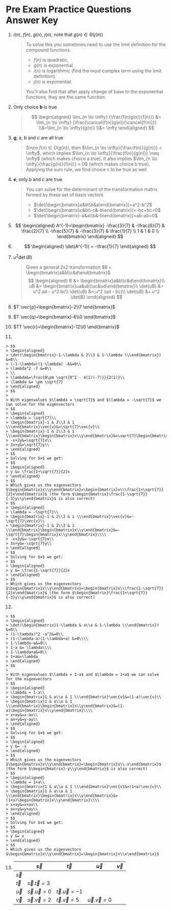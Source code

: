 # Pre Exam Practice Questions Answer Key

1. $i(n)$, $f(n)$, $g(n)$, $j(n)$, note that $g(n) \in \Theta(j(n))$​

   > To solve this you sometimes need to use the limit definition for the compound functions. 
   >
   > - $f(n)$​ is quadratic,
   > - $g(n)$ is exponential
   > - $i(n)$​ is logarithmic (find the most complex term using the limit definition)
   > - $j(n)$ is exponential
   >
   > You'll also find that after apply change of base to the exponential functions, they are the same function.

2. Only choice **b** is true

   > $$
   > \begin{aligned}
   > \lim_{n \to \infty} {\frac{f(n)g(n)}{f(n)}} &= \lim_{n \to \infty} {\frac{\cancel{f(n)}g(n)}{\cancel{f(n)}}}
   > \\&=\lim_{n \to \infty}{g(n)}
   > \\&= \infty
   > \end{aligned}
   > $$

3. **g**; a, b and c are all true

   > Since $f(n) \in O(g(n))$, then $\lim_{n \to \infty}{\frac{f(n)}{g(n)}} < \infty$, which implies $\lim_{n \to \infty}{\frac{f(n)}{g(n)}} \neq \infty$ (which makes choice a true). It also implies $\lim_{n \to \infty}{\frac{g(n)}{f(n)}} > 0$ (which makes choice b true). Applying the sum rule, we find choice c to be true as well

4. **e**; only b and c are true

   > You can solve for the determinant of the transformation matrix formed by these set of basis vectors
   >
   > - $\det(\begin{bmatrix}a&b\\b&a\end{bmatrix})=a^2-b^2$
   > - $\det(\begin{bmatrix}c&b\\-c&-b\end{bmatrix})=-bc+bc=0$
   > - $\det(\begin{bmatrix}-a&a\\b&-b\end{bmatrix})=ab-ab=0$

5. $$
   \begin{aligned}
   A^{-1}=\begin{bmatrix}
   -\frac{3}{7} & -\frac{6}{7} & \frac{2}{7} \\
    -\frac{5}{7} & -\frac{3}{7} & \frac{1}{7} \\
    1 & 1 & 0 \\
    \end{bmatrix}
   \end{aligned}
   $$

6. $$
   \begin{aligned}
   \det(A^{-1}) = -\frac{1}{7}
   \end{aligned}
   $$

7. $u^2 \det(B)$​

   > Given a general 2x2 transformation $B = \begin{bmatrix}a&b\\c&d\end{bmatrix}$
   > $$
   > \begin{aligned}
   > B &= \begin{bmatrix}a&b\\c&d\end{bmatrix}\\
   > uB &= \begin{bmatrix}ua&ub\\uc&ud\end{bmatrix}\\
   > \det(uB) &= u^2 ad - u^2 bc\\
   > \det(uB) &= u^2 (ad - bc)\\
   > \det(uB) &= u^2 \det(B)
   > \end{aligned}
   > $$

8. $T \vec{p}=\begin{bmatrix}-2\\7 \end{bmatrix}$​
9. $T \vec{q}=\begin{bmatrix}-6\\0 \end{bmatrix}$
10. $TT \vec{r}=\begin{bmatrix}-12\\0 \end{bmatrix}$

11. 

    > $$
    > \begin{aligned}
    > \det(\begin{bmatrix}-1-\lambda & 2\\3 & 1-\lambda \\\end{bmatrix}) &=0\\
    > (-1-\lambda)(1-\lambda) -6&=0\\
    > \lambda^2 -7 &=0\\
    > \\
    > \lambda&=\frac{0\pm \sqrt{0^2 - 4(1)(-7)}}{2(1)}\\
    > \lambda &= \pm \sqrt{7}
    > \end{aligned}
    > $$
    >
    > With eigenvalues $\lambda = \sqrt{7}$ and $\lambda = -\sqrt{7}$ we can solve for the eigenvectors
    > $$
    > \begin{aligned}
    > \lambda = \sqrt{7}\\
    > \begin{bmatrix}-1 & 2\\3 & 1 \\\end{bmatrix}\vec{v}&=\sqrt{7}\vec{v}\\
    > \begin{bmatrix}-1 & 2\\3 & 1 \\\end{bmatrix}\begin{bmatrix}x\\y\end{bmatrix}&=\sqrt{7}\begin{bmatrix}x\\y\end{bmatrix}\\\\
    > -x+2y&=\sqrt{7}x\\
    > 3x+y&=\sqrt{7}y\\
    > \end{aligned}
    > $$
    > Solving for $x$ we get:
    > $$
    > \begin{aligned}
    > y &= \frac{1+\sqrt{7}}{2}x
    > \end{aligned}
    > $$
    > Which gives us the eigenvectors $\begin{bmatrix}x\\y\end{bmatrix}=\begin{bmatrix}x\\\frac{1+\sqrt{7}}{2}x\end{bmatrix}$ (the form $\begin{bmatrix}\frac{1-\sqrt{7}}{-3}y\\y\end{bmatrix}$ is also correct)
    > $$
    > \begin{aligned}
    > \lambda = -\sqrt{7}\\
    > \begin{bmatrix}-1 & 2\\3 & 1 \\\end{bmatrix}\vec{v}&=-\sqrt{7}\vec{v}\\
    > \begin{bmatrix}-1 & 2\\3 & 1 \\\end{bmatrix}\begin{bmatrix}x\\y\end{bmatrix}&=-\sqrt{7}\begin{bmatrix}x\\y\end{bmatrix}\\\\
    > -x+2y&=-\sqrt{7}x\\
    > 3x+y&=-\sqrt{7}y\\
    > \end{aligned}
    > $$
    > Solving for $x$ we get:
    > $$
    > \begin{aligned}
    > y &= \frac{1-\sqrt{7}}{2}x
    > \end{aligned}
    > $$
    > Which gives us the eigenvectors $\begin{bmatrix}x\\y\end{bmatrix}=\begin{bmatrix}x\\\frac{1-\sqrt{7}}{2}x\end{bmatrix}$ (the form $\begin{bmatrix}\frac{1+\sqrt{7}}{-3}y\\y\end{bmatrix}$ is also correct)

12. 

    > $$
    > \begin{aligned}
    > \det(\begin{bmatrix}1-\lambda & a\\a & 1-\lambda \\\end{bmatrix}) &=0\\
    > (1-\lambda)^2 -a^2&=0\\
    > (1-\lambda-a)(1-\lambda+a) &=0\\\\
    > 1-\lambda-a&=0\\
    > 1-a &= \lambda\\\\
    > 1-\lambda+a&=0\\
    > 1+a&=\lambda
    > \end{aligned}
    > $$
    >
    > With eigenvalues $\lambda = 1-a$ and $\lambda = 1+a$ we can solve for the eigenvectors
    > $$
    > \begin{aligned}
    > \lambda = 1-a\\
    > \begin{bmatrix}1 & a\\a & 1 \\\end{bmatrix}\vec{v}&=(1-a)\vec{v}\\
    > \begin{bmatrix}1 & a\\a & 1 \\\end{bmatrix}\begin{bmatrix}x\\y\end{bmatrix}&=(1-a)\begin{bmatrix}x\\y\end{bmatrix}\\\\
    > x+ay&=x-ax\\
    > ax+y&=y-ay\\
    > \end{aligned}
    > $$
    > Solving for $x$ we get:
    > $$
    > \begin{aligned}
    > y &= -x
    > \end{aligned}
    > $$
    > Which gives us the eigenvectors $\begin{bmatrix}x\\y\end{bmatrix}=\begin{bmatrix}x\\-x\end{bmatrix}$ (the form $\begin{bmatrix}-y\\y\end{bmatrix}$ is also correct)
    > $$
    > \begin{aligned}
    > \lambda = 1+a\\
    > \begin{bmatrix}1 & a\\a & 1 \\\end{bmatrix}\vec{v}&=(1+a)\vec{v}\\
    > \begin{bmatrix}1 & a\\a & 1 \\\end{bmatrix}\begin{bmatrix}x\\y\end{bmatrix}&=(1+a)\begin{bmatrix}x\\y\end{bmatrix}\\\\
    > x+ay&=x+ax\\
    > ax+y&=y+ay\\
    > \end{aligned}
    > $$
    > Solving for $x$ we get:
    > $$
    > \begin{aligned}
    > y &= x
    > \end{aligned}
    > $$
    > Which gives us the eigenvectors $\begin{bmatrix}x\\y\end{bmatrix}=\begin{bmatrix}x\\x\end{bmatrix}$

13. |           | $\vec{s}$           | $\vec{t}$            | $\vec{u}$           | $\vec{v}$ |
    | --------- | ------------------- | -------------------- | ------------------- | --------- |
    | $\vec{s}$ |                     |                      |                     |           |
    | $\vec{t}$ | $\vec{s}.\vec{t}=3$ |                      |                     |           |
    | $\vec{u}$ | $\vec{s}.\vec{u}=0$ | $\vec{t}.\vec{u}=-1$ |                     |           |
    | $\vec{v}$ | $\vec{s}.\vec{v}=2$ | $\vec{t}.\vec{v}=5$  | $\vec{u}.\vec{v}=0$ |           |

    